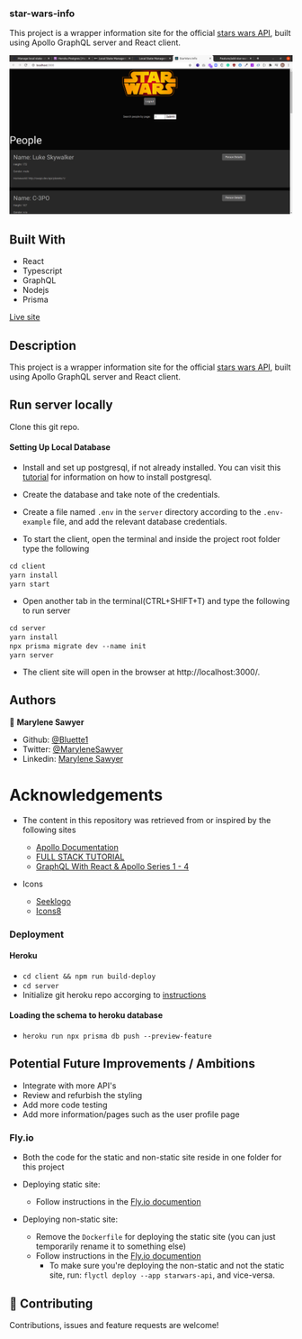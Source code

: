 ### star-wars-info

This project is a wrapper information site for the official [stars wars API](https://swapi.dev/), built using Apollo GraphQL server and React client.

![Demo picture](./screenshot.png)


## Built With
- React
- Typescript
- GraphQL
- Nodejs
- Prisma

[Live site](https://starwars-app.fly.dev/)

## Description

This project is a wrapper information site for the official [stars wars API](https://swapi.dev/), built using Apollo GraphQL server and React client.

## Run server locally
Clone this git repo.

#### Setting Up Local Database
- Install and set up postgresql, if not already installed. You can visit this [tutorial](https://www.digitalocean.com/community/tutorials/how-to-use-postgresql-with-your-ruby-on-rails-application-on-ubuntu-14-04) for information on how to install postgresql.
- Create the database and take note of the credentials.
- Create a file named `.env` in the `server` directory according to the `.env-example` file, and add the relevant database credentials.

- To start the client, open the terminal and inside the project root folder type the following 
```
cd client
yarn install
yarn start
```
- Open another tab in the terminal(CTRL+SHIFT+T) and type the following to run server
```
cd server
yarn install
npx prisma migrate dev --name init
yarn server
```
- The client site will open in the browser at http://localhost:3000/.

## Authors

👤 **Marylene Sawyer**
- Github: [@Bluette1](https://github.com/Bluette1)
- Twitter: [@MaryleneSawyer](https://twitter.com/MaryleneSawyer)
- Linkedin: [Marylene Sawyer](https://www.linkedin.com/in/marylene-sawyer-b4ba1295/)


# Acknowledgements

- The content in this repository was retrieved from or inspired by the following sites
  - [Apollo Documentation](https://www.apollographql.com/docs/)
  - [FULL STACK TUTORIAL](https://www.apollographql.com/docs/tutorial/)
  - [GraphQL With React & Apollo Series 1 - 4 ](https://www.youtube.com/watch?v=SEMTj8w04Z8)

- Icons
  - [Seeklogo](https://seeklogo.com/vector-logo/367785/star-wars)
  - [Icons8](https://icons8.com/icons/set/favourite)

### Deployment
#### Heroku

- `cd client && npm run build-deploy`
- `cd server` 
- Initialize git heroku repo accorging to [instructions](https://devcenter.heroku.com/articles/deploying-nodejs)

#### Loading the schema to heroku database
- `heroku run npx prisma db push --preview-feature`

## Potential Future Improvements / Ambitions
- Integrate with more API's
- Review and refurbish the styling
- Add more code testing
- Add more information/pages such as the user profile page

### Fly.io
- Both the code for the static and non-static site reside in one folder for this project

- Deploying static site:
  - Follow instructions in the [Fly.io documention](https://fly.io/docs/languages-and-frameworks/static/)

- Deploying non-static site:
  - Remove the `Dockerfile` for deploying the static site (you can just temporarily rename it to something else)
  - Follow instructions in the [Fly.io documention](https://fly.io/docs/languages-and-frameworks/node/)
    - To make sure you're deploying the non-static and not the static site, run: `flyctl deploy --app starwars-api`, and vice-versa.


## 🤝 Contributing

Contributions, issues and feature requests are welcome!
